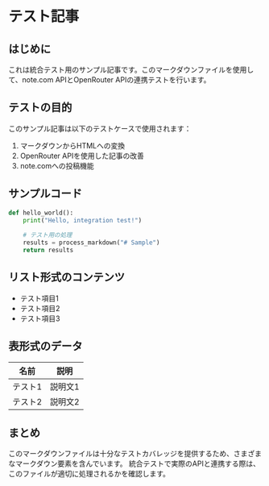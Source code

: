 # テスト記事

## はじめに

これは統合テスト用のサンプル記事です。このマークダウンファイルを使用して、note.com APIとOpenRouter APIの連携テストを行います。

## テストの目的

このサンプル記事は以下のテストケースで使用されます：

1. マークダウンからHTMLへの変換
2. OpenRouter APIを使用した記事の改善
3. note.comへの投稿機能

## サンプルコード

```python
def hello_world():
    print("Hello, integration test!")
    
    # テスト用の処理
    results = process_markdown("# Sample")
    return results
```

## リスト形式のコンテンツ

- テスト項目1
- テスト項目2
- テスト項目3

## 表形式のデータ

| 名前 | 説明 |
|------|------|
| テスト1 | 説明文1 |
| テスト2 | 説明文2 |

## まとめ

このマークダウンファイルは十分なテストカバレッジを提供するため、さまざまなマークダウン要素を含んでいます。
統合テストで実際のAPIと連携する際は、このファイルが適切に処理されるかを確認します。 